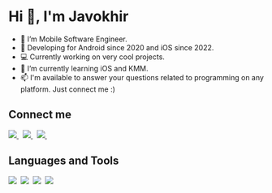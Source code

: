 # Hi 👋, I'm Javokhir

- 📱 I’m Mobile Software Engineer.
- 🤯 Developing for Android since 2020 and iOS since 2022.
- 💻 Currently working on very cool projects.
- 🌱 I’m currently learning iOS and KMM.
- 📫 I'm available to answer your questions related to programming on any platform. Just connect me :)

## Connect me

<a href="https://www.linkedin.com/in/sjavokhir/">
  <img src="https://img.shields.io/badge/linkedin-%230077B5.svg?&style=for-the-badge&logo=linkedin&logoColor=white" />
</a>&nbsp;
<a href="mailto:javokhirdev@gmail.com">
  <img src="https://img.shields.io/badge/gmail-D14836?style=for-the-badge&logo=gmail&logoColor=white" />
</a>&nbsp;
<a href="https://telegram.me/sjavokhir">
  <img src="https://img.shields.io/badge/telegram-1DA1F2?style=for-the-badge&logo=telegram&logoColor=white" />    
</a>&nbsp;

## Languages and Tools
<img  src="https://img.shields.io/badge/Android-4CAF50?style=for-the-badge&logo=android&logoColor=white">&nbsp;
<img  src="https://img.shields.io/badge/Kotlin-8382E3?style=for-the-badge&logo=kotlin&logoColor=white">&nbsp;
<img  src="https://img.shields.io/badge/iOS-727272?style=for-the-badge&logo=ios&logoColor=white">&nbsp;
<img  src="https://img.shields.io/badge/Swift-DE5D43?style=for-the-badge&logo=swift&logoColor=white">&nbsp;

<!-- ## GitHub stats

<img src="https://github-readme-stats.vercel.app/api?username=javokhirsavriev&count_private=true&show_icons=true&theme=tokyonight" />&nbsp;
<img src="https://github-readme-streak-stats.herokuapp.com/?user=javokhirsavriev&theme=tokyonight" />&nbsp;
<img src="https://github-readme-stats.vercel.app/api/top-langs/?username=javokhirsavriev&layout=compact&theme=tokyonight&langs_count=10&hide=html,purebasic,scss,css" /> -->

<!---
JSavriev/JSavriev is a ✨ special ✨ repository because its `README.md` (this file) appears on your GitHub profile.
You can click the Preview link to take a look at your changes.
--->
